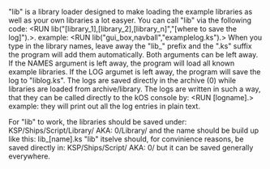 "lib" is a library loader designed to make loading the example libraries as well as your own libraries a lot easyer.
You can call "lib" via the following code: 
	<RUN lib("[library_1],[library_2],[library_n]","[where to save the log]").>.
example:
	<RUN lib("gui_box,navball","examplelog.ks").>
When you type in the library names, leave away the "lib_" prefix and the ".ks" suffix the program will add them automatically.
Both arguments can be left away. If the NAMES argument is left away, the program will load all known example libraries. If the LOG argumet is left away, the program will save the log to "liblog.ks".
The logs are saved directly in the archive (0) while libraries are loaded from archive/library.
The logs are written in such a way, that they can be called directly to the kOS console by: <RUN [logname].> example: <RUN liblog.ks.> they will print out all the log entries in plain text.

For "lib" to work, the libraries should be saved under: KSP/Ships/Script/Library/ AKA: 0/Library/ and the name should be build up like this: lib_[name].ks
"lib" itselve should, for convinience reasons, be saved directly in: KSP/Ships/Script/ AKA: 0/ but it can be saved generally everywhere.

